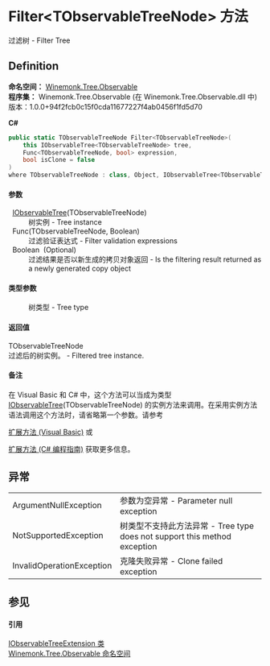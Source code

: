 # Filter&lt;TObservableTreeNode&gt; 方法


过滤树 - Filter Tree



## Definition
**命名空间：** <a href="N_Winemonk_Tree_Observable.md">Winemonk.Tree.Observable</a>  
**程序集：** Winemonk.Tree.Observable (在 Winemonk.Tree.Observable.dll 中) 版本：1.0.0+94f2fcb0c15f0cda11677227f4ab0456f1fd5d70

**C#**
``` C#
public static TObservableTreeNode Filter<TObservableTreeNode>(
	this IObservableTree<TObservableTreeNode> tree,
	Func<TObservableTreeNode, bool> expression,
	bool isClone = false
)
where TObservableTreeNode : class, Object, IObservableTree<TObservableTreeNode>

```



#### 参数
<dl><dt>  <a href="T_Winemonk_Tree_Observable_IObservableTree_1.md">IObservableTree</a>(TObservableTreeNode)</dt><dd>树实例 - Tree instance</dd><dt>  Func(TObservableTreeNode, Boolean)</dt><dd>过滤验证表达式 - Filter validation expressions</dd><dt>  Boolean  (Optional)</dt><dd>过滤结果是否以新生成的拷贝对象返回 - Is the filtering result returned as a newly generated copy object</dd></dl>

#### 类型参数
<dl><dt /><dd>树类型 - Tree type</dd></dl>

#### 返回值
TObservableTreeNode  
过滤后的树实例。 - Filtered tree instance.

#### 备注
在 Visual Basic 和 C# 中，这个方法可以当成为类型 <a href="T_Winemonk_Tree_Observable_IObservableTree_1.md">IObservableTree</a>(TObservableTreeNode) 的实例方法来调用。在采用实例方法语法调用这个方法时，请省略第一个参数。请参考 <a href="https://docs.microsoft.com/dotnet/visual-basic/programming-guide/language-features/procedures/extension-methods" target="_blank" rel="noopener noreferrer">

扩展方法 (Visual Basic)</a> 或 <a href="https://docs.microsoft.com/dotnet/csharp/programming-guide/classes-and-structs/extension-methods" target="_blank" rel="noopener noreferrer">

扩展方法 (C# 编程指南)</a> 获取更多信息。

## 异常
<table>
<tr>
<td>ArgumentNullException</td>
<td>参数为空异常 - Parameter null exception</td></tr>
<tr>
<td>NotSupportedException</td>
<td>树类型不支持此方法异常 - Tree type does not support this method exception</td></tr>
<tr>
<td>InvalidOperationException</td>
<td>克隆失败异常 - Clone failed exception</td></tr>
</table>

## 参见


#### 引用
<a href="T_Winemonk_Tree_Observable_IObservableTreeExtension.md">IObservableTreeExtension 类</a>  
<a href="N_Winemonk_Tree_Observable.md">Winemonk.Tree.Observable 命名空间</a>  
